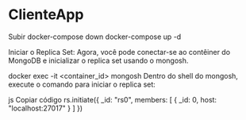 # ClienteApp
Subir 
docker-compose down
docker-compose up -d

Iniciar o Replica Set:
Agora, você pode conectar-se ao contêiner do MongoDB e inicializar o replica set usando o mongosh.

docker exec -it <container_id> mongosh
Dentro do shell do mongosh, execute o comando para iniciar o replica set:

js
Copiar código
rs.initiate({
    _id: "rs0",
    members: [
        { _id: 0, host: "localhost:27017" }
    ]
})